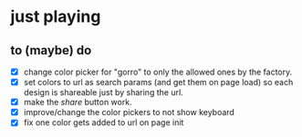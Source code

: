 # just playing

## to (maybe) do

- [x] change color picker for "gorro" to only the allowed ones by the factory.
- [x] set colors to url as search params (and get them on page load) so each design is shareable just by sharing the url.
- [x] make the *share* button work.
- [x] improve/change the color pickers to not show keyboard
- [x] fix one color gets added to url on page init
